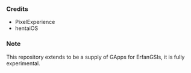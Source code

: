 ### Credits
* PixelExperience
* hentaiOS

### Note
This repository extends to be a supply of GApps for ErfanGSIs, it is fully experimental.